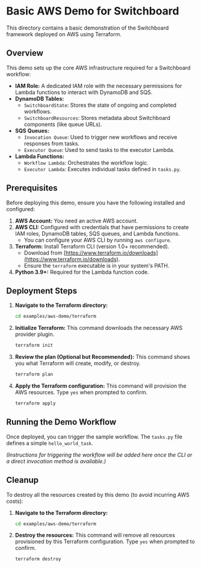 # Basic AWS Demo for Switchboard

This directory contains a basic demonstration of the Switchboard framework deployed on AWS using Terraform.

## Overview

This demo sets up the core AWS infrastructure required for a Switchboard workflow:

*   **IAM Role:** A dedicated IAM role with the necessary permissions for Lambda functions to interact with DynamoDB and SQS.
*   **DynamoDB Tables:**
    *   `SwitchboardState`: Stores the state of ongoing and completed workflows.
    *   `SwitchboardResources`: Stores metadata about Switchboard components (like queue URLs).
*   **SQS Queues:**
    *   `Invocation Queue`: Used to trigger new workflows and receive responses from tasks.
    *   `Executor Queue`: Used to send tasks to the executor Lambda.
*   **Lambda Functions:**
    *   `Workflow Lambda`: Orchestrates the workflow logic.
    *   `Executor Lambda`: Executes individual tasks defined in `tasks.py`.

## Prerequisites

Before deploying this demo, ensure you have the following installed and configured:

1.  **AWS Account:** You need an active AWS account.
2.  **AWS CLI:** Configured with credentials that have permissions to create IAM roles, DynamoDB tables, SQS queues, and Lambda functions.
    *   You can configure your AWS CLI by running `aws configure`.
3.  **Terraform:** Install Terraform CLI (version 1.0+ recommended).
    *   Download from [https://www.terraform.io/downloads](https://www.terraform.io/downloads).
    *   Ensure the `terraform` executable is in your system's PATH.
4.  **Python 3.9+:** Required for the Lambda function code.

## Deployment Steps

1.  **Navigate to the Terraform directory:**
    ```bash
    cd examples/aws-demo/terraform
    ```

2.  **Initialize Terraform:**
    This command downloads the necessary AWS provider plugin.
    ```bash
    terraform init
    ```

3.  **Review the plan (Optional but Recommended):**
    This command shows you what Terraform will create, modify, or destroy.
    ```bash
    terraform plan
    ```

4.  **Apply the Terraform configuration:**
    This command will provision the AWS resources. Type `yes` when prompted to confirm.
    ```bash
    terraform apply
    ```

## Running the Demo Workflow

Once deployed, you can trigger the sample workflow. The `tasks.py` file defines a simple `hello_world_task`.

*(Instructions for triggering the workflow will be added here once the CLI or a direct invocation method is available.)*

## Cleanup

To destroy all the resources created by this demo (to avoid incurring AWS costs):

1.  **Navigate to the Terraform directory:**
    ```bash
    cd examples/aws-demo/terraform
    ```

2.  **Destroy the resources:**
    This command will remove all resources provisioned by this Terraform configuration. Type `yes` when prompted to confirm.
    ```bash
    terraform destroy
    ```
